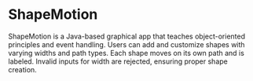 # ShapeMotion
ShapeMotion is a Java-based graphical app that teaches object-oriented principles and event handling. Users can add and customize shapes with varying widths and path types. Each shape moves on its own path and is labeled. Invalid inputs for width are rejected, ensuring proper shape creation.
